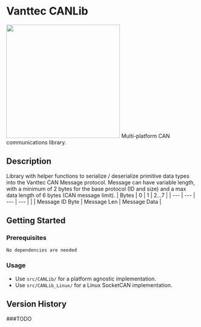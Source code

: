 # Vanttec CANLib
<img src="https://vanttec.com/static/media/LogoAzul_Negro.532425998e530ea873e1.png" width="300">
Multi-platform CAN communications library.

## Description

Library with helper functions to serialize / deserialize primitive data types into the Vanttec CAN Message protocol. 
Message can have variable length, with a minimum of 2 bytes for the base protocol (ID and size) and a max data length of 6 bytes (CAN message limit).
| Bytes | 0 | 1 | 2...7 |
| --- | --- | --- | --- |
| | Message ID Byte | Message Len | Message Data |

## Getting Started

### Prerequisites
```
No dependencies are needed
```

### Usage

* Use `src/CANLib/` for a platform agnostic implementation.
* Use `src/CANLib_Linux/` for a Linux SocketCAN implementation.


## Version History
###TODO
